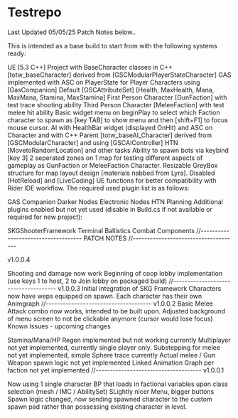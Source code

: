 # Testrepo

Last Updated 05/05/25 Patch Notes below..

This is intended as a base build to start from with the following systems ready:

UE [5.3 C++] Project with BaseCharacter classes in C++ [totw_baseCharacter] derived from [GSCModularPlayerStateCharacter]
GAS implemented with ASC on PlayerState for Player Characters using [GasCompanion]
Default [GSCAttributeSet] [Health, MaxHealth, Mana, MaxMana, Stamina, MaxStamina]
First Person Character [GunFaction] with test trace shooting ability
Third Person Character [MeleeFaction] with test melee hit ability
Basic widget menu on beginPlay to select which Faction character to spawn as [key TAB] to show menu and then [shift+F1] to focus mouse cursor.
AI with HealthBar widget (displayed OnHit) and ASC on Character and with C++ Parent [totw_baseAI_Character] derived from [GSCModularCharacter] and using [GSCAIController]
HTN [MovetoRandomLocation] and other tasks
Ability to spawn bots via keybind [key 3]
2 seperated zones on 1 map for testing different aspects of gameplay as GunFaction or MeleeFaction Character.
Resizable GreyBox structure for map layout design [materials nabbed from Lyra].
Disabled [HotReload] and [LiveCoding] UE functions for better compatibility with Rider IDE workflow.
The required used plugin list is as follows:

GAS Companion
Darker Nodes
Electronic Nodes
HTN Planning
Additional plugins enabled but not yet used (disable in Build.cs if not available or required for new project):

SKGShooterFramework
Terminal Ballistics
Combat Components
//------------------------------------ PATCH NOTES //-------------------------------------

v1.0.0.4

Shooting and damage now work
Beginning of coop lobby implementation (use keys 1 to host, 2 to Join lobby on packaged build) //------------------------------------- v1.0.0.3
Initial integration of SKG Framework
Characters now have weps equipped on spawn.
Each character has their own Animgraph //------------------------------------- v1.0.0.2
Basic Melee Attack combo now works, intended to be built upon.
Adjusted background of menu screen to not be clickable anymore (cursor would lose focus)
Known Issues - upcoming changes

Stamina/Mana/HP Regen implemented but not working currently
Multiplayer not yet implemented, currently single player only.
Substepping for melee not yet implemented, simple Sphere trace currently
Actual melee / Gun Weapon spawn logic not yet implemented
Linked Animation Graph per faction not yet implemented //-------------------------------------
v1.0.0.1

Now using 1 single character BP that loads in factional variables upon class selection (mesh / IMC / AbilitySet)
SLightly nicer Menu, bigger buttons
Spawn logic changed, now sending spawned character to the custom spawn pad rather than possessing existing character in level.
